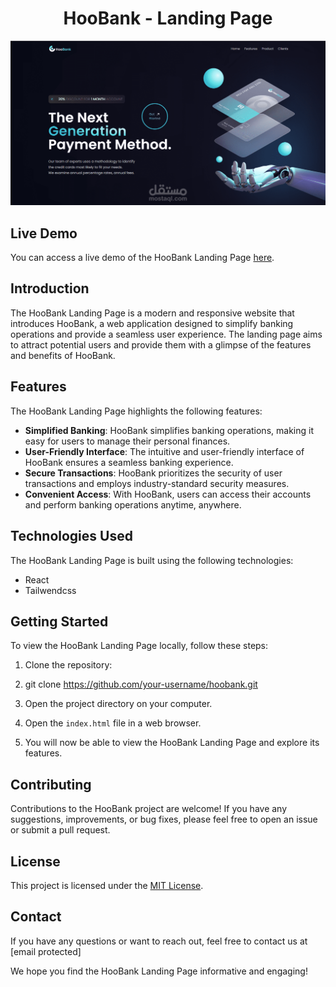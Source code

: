 <h1 align="center">HooBank - Landing Page</h1>

<p align="center">
  <img src="/src/assets/hoobank.png" alt="HooBank Landing Page Preview">
</p>

## Live Demo

You can access a live demo of the HooBank Landing Page [here](https://ornate-faloodeh-b3483e.netlify.app/).

## Introduction

The HooBank Landing Page is a modern and responsive website that introduces HooBank, a web application designed to simplify banking operations and provide a seamless user experience. The landing page aims to attract potential users and provide them with a glimpse of the features and benefits of HooBank.

## Features

The HooBank Landing Page highlights the following features:

- **Simplified Banking**: HooBank simplifies banking operations, making it easy for users to manage their personal finances.
- **User-Friendly Interface**: The intuitive and user-friendly interface of HooBank ensures a seamless banking experience.
- **Secure Transactions**: HooBank prioritizes the security of user transactions and employs industry-standard security measures.
- **Convenient Access**: With HooBank, users can access their accounts and perform banking operations anytime, anywhere.

## Technologies Used

The HooBank Landing Page is built using the following technologies:

- React
- Tailwendcss

## Getting Started

To view the HooBank Landing Page locally, follow these steps:

1. Clone the repository:
2. git clone https://github.com/your-username/hoobank.git

2. Open the project directory on your computer.

3. Open the `index.html` file in a web browser.

4. You will now be able to view the HooBank Landing Page and explore its features.

## Contributing

Contributions to the HooBank project are welcome! If you have any suggestions, improvements, or bug fixes, please feel free to open an issue or submit a pull request.

## License

This project is licensed under the [MIT License](LICENSE).

## Contact

If you have any questions or want to reach out, feel free to contact us at [email protected]

We hope you find the HooBank Landing Page informative and engaging!
